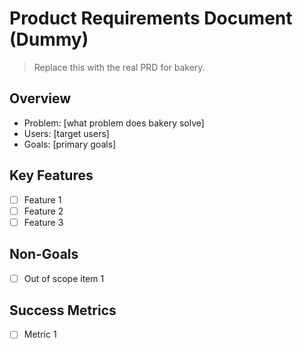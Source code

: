 # Product Requirements Document (Dummy)

> Replace this with the real PRD for bakery.

## Overview
- Problem: [what problem does bakery solve]
- Users: [target users]
- Goals: [primary goals]

## Key Features
- [ ] Feature 1
- [ ] Feature 2
- [ ] Feature 3

## Non-Goals
- [ ] Out of scope item 1

## Success Metrics
- [ ] Metric 1